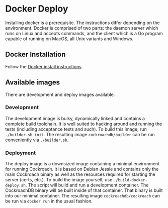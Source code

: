 # Docker Deploy

Installing docker is a prerequisite. The instructions differ depending on the
environment. Docker is comprised of two parts: the daemon server which runs on
Linux and accepts commands, and the client which is a Go program capable of
running on MacOS, all Unix variants and Windows.

## Docker Installation

Follow the [Docker install
instructions](https://docs.docker.com/engine/installation/).

## Available images

There are development and deploy images available.

### Development

The development image is bulky, dynamically linked and contains a complete
build toolchain. It is well suited to hacking around and running the tests
(including acceptance tests and such). To build this image, run `./builder.sh
init`. The resulting image `cockroachdb/builder` can be run conveniently via
`./builder.sh`.

### Deployment

The deploy image is a downsized image containing a minimal environment for
running Cockroach. It is based on Debian Jessie and contains only the main
Cockroach binary as well as the resources required for starting the server
(certs, etc.). To build the image yourself, use `./build-docker-deploy.sh`.
The script will build and run a development container. The CockroachDB binary
will be built inside of that container. That binary is built into our minimal
container. The resulting image `cockroachdb/cockroach` can be run via `docker
run` in the usual fashion.
